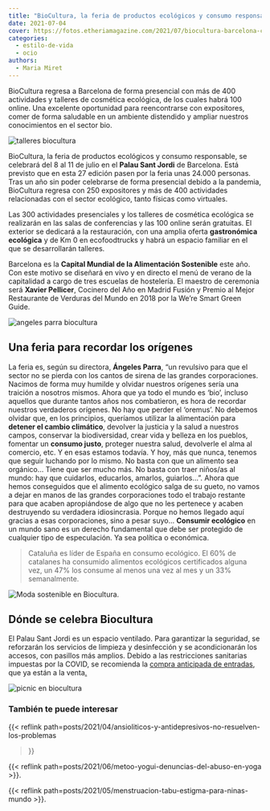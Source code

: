```yaml
---
title: "BioCultura, la feria de productos ecológicos y consumo responsable, vuelve a Barcelona"
date: 2021-07-04
cover: https://fotos.etheriamagazine.com/2021/07/biocultura-barcelona-cosmetica.jpg
categories: 
  - estilo-de-vida
  - ocio
authors: 
  - Maria Miret
---
```


BioCultura regresa a Barcelona de forma presencial con más de 400 actividades y talleres de cosmética ecológica, de los cuales habrá 100 online. Una excelente oportunidad para reencontrarse con expositores, comer de forma saludable en un ambiente distendido y ampliar nuestros conocimientos en el sector bio. 

![talleres biocultura](https://fotos.etheriamagazine.com/2021/07/biocultura-barcelona-demostracion.jpg "Demostración en Biocultura.")

BioCultura, la feria de productos ecológicos y consumo responsable, se celebrará del 8 
al 11 de julio en el **Palau Sant Jordi** de Barcelona. Está previsto que en esta 27 
edición pasen por la feria unas 24.000 personas. Tras un año sin poder celebrarse de 
forma presencial debido a la pandemia, BioCultura regresa con 250 expositores y más de 
400 actividades relacionadas con el sector ecológico, tanto físicas como virtuales. 

Las 300 actividades presenciales y los talleres de cosmética ecológica se realizarán en 
las salas de conferencias y las 100 online serán gratuitas. El exterior se dedicará a la 
restauración, con una amplia oferta **gastronómica ecológica** y de Km 0 en 
ecofoodtrucks y habrá un espacio familiar en el que se desarrollarán talleres. 

Barcelona es la **Capital Mundial de la Alimentación Sostenible** este año. Con este 
motivo se diseñará en vivo y en directo el menú de verano de la capitalidad a cargo de 
tres escuelas de hostelería. El maestro de ceremonia será **Xavier Pellicer**, Cocinero 
del Año en Madrid Fusión y Premio al Mejor Restaurante de Verduras del Mundo en 2018 por 
la We’re Smart Green Guide. 

![angeles parra biocultura](https://fotos.etheriamagazine.com/2021/07/angelesparra-biocultura.jpg "Ángeles Parra, directora de Biocultura.")

## Una feria para recordar los orígenes

La feria es, según su directora, **Ángeles Parra**, “un revulsivo para que el sector no 
se pierda con los cantos de sirena de las grandes corporaciones. Nacimos de forma muy 
humilde y olvidar nuestros orígenes sería una traición a nosotros mismos. Ahora que ya 
todo el mundo es ‘bio’, incluso aquellos que durante tantos años nos combatieron, es 
hora de recordar nuestros verdaderos orígenes. No hay que perder el ‘oremus’. No debemos 
olvidar que, en los principios, queríamos utilizar la alimentación para **detener el 
cambio climático**, devolver la justicia y la salud a nuestros campos, conservar la 
biodiversidad, crear vida y belleza en los pueblos, fomentar un **consumo justo**, 
proteger nuestra salud, devolverle el alma al comercio, etc. Y en esas estamos todavía. 
Y hoy, más que nunca, tenemos que seguir luchando por lo mismo. No basta con que un 
alimento sea orgánico… Tiene que ser mucho más. No basta con traer niños/as al mundo: 
hay que cuidarlos, educarlos, amarlos, guiarlos…”. Ahora que hemos conseguidos que el 
alimento ecológico salga de su gueto, no vamos a dejar en manos de las grandes 
corporaciones todo el trabajo restante para que acaben apropiándose de algo que no les 
pertenece y acaben destruyendo su verdadera idiosincrasia. Porque no hemos llegado aquí 
gracias a esas corporaciones, sino a pesar suyo... **Consumir ecológico** en un mundo 
sano es un derecho fundamental que debe ser protegido de cualquier tipo de especulación. 
Ya sea política o económica. 

> Cataluña es líder de España en consumo ecológico. El 60% de catalanes ha consumido 
> alimentos ecológicos certificados alguna vez, un 47% los consume al menos una vez al mes 
> y un 33% semanalmente. 

![Moda sostenible en Biocultura.](https://fotos.etheriamagazine.com/2021/07/biocultura-compra-moda.jpg "Moda sostenible en Biocultura.")

## Dónde se celebra Biocultura

El Palau Sant Jordi es un espacio ventilado. Para garantizar la seguridad, se reforzarán 
los servicios de limpieza y desinfección y se acondicionarán los accesos, con pasillos 
más amplios. Debido a las restricciones sanitarias impuestas por la COVID, se recomienda 
la [compra anticipada de 
entradas](https://entradas.biocultura.org/bioculturabarcelona2021), que ya están a la 
venta[.](https://entradas.biocultura.org/bioculturabarcelona2021) 

![picnic en biocultura](https://fotos.etheriamagazine.com/2021/07/biocultura-picnic.jpg "Zona de picnic en Biocultura.")

### También te puede interesar

{{< reflink path=posts/2021/04/ansioliticos-y-antidepresivos-no-resuelven-los-problemas 
>}} 

{{< reflink path=posts/2021/06/metoo-yogui-denuncias-del-abuso-en-yoga >}}. 

{{< reflink path=posts/2021/05/menstruacion-tabu-estigma-para-ninas-mundo >}}.
